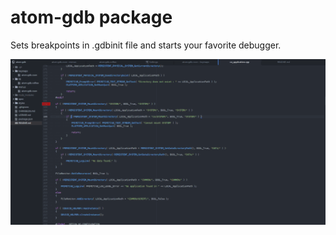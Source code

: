 # atom-gdb package

Sets breakpoints in .gdbinit file and starts your favorite debugger.

![Preview](https://github.com/gogoprog/atom-gdb/blob/master/preview.gif)
